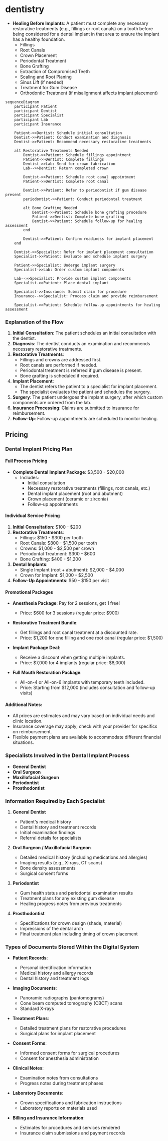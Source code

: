 # dentistry

- **Healing Before Implants**: A patient must complete any necessary restorative treatments (e.g., fillings or root canals) on a tooth before being considered for a dental implant in that area to ensure the implant has a healthy foundation.
  - Fillings
  - Root Canals
  - Crown Placement
  - Periodontal Treatment
  - Bone Grafting
  - Extraction of Compromised Teeth
  - Scaling and Root Planing
  - Sinus Lift (if needed)
  - Treatment for Gum Disease
  - Orthodontic Treatment (if misalignment affects implant placement)

```mermaid
sequenceDiagram
    participant Patient
    participant Dentist
    participant Specialist
    participant Lab
    participant Insurance

    Patient->>Dentist: Schedule initial consultation
    Dentist->>Patient: Conduct examination and diagnosis
    Dentist->>Patient: Recommend necessary restorative treatments
    
    alt Restorative Treatments Needed
        Dentist->>Patient: Schedule fillings appointment
        Patient->>Dentist: Complete fillings
        Dentist->>Lab: Send for crown fabrication
        Lab-->>Dentist: Return completed crown
        
        Dentist->>Patient: Schedule root canal appointment
        Patient->>Dentist: Complete root canal
        
        Dentist->>Patient: Refer to periodontist if gum disease present
        periodontist->>Patient: Conduct periodontal treatment
        
        alt Bone Grafting Needed
            Dentist->>Patient: Schedule bone grafting procedure
            Patient->>Dentist: Complete bone grafting
            Dentist->>Patient: Schedule follow-up for healing assessment
        end
        
        Dentist->>Patient: Confirm readiness for implant placement
    end

    Dentist->>Specialist: Refer for implant placement consultation
    Specialist->>Patient: Evaluate and schedule implant surgery
    
    Patient->>Specialist: Undergo implant surgery
    Specialist->>Lab: Order custom implant components
    
    Lab-->>Specialist: Provide custom implant components
    Specialist->>Patient: Place dental implant
    
    Specialist->>Insurance: Submit claim for procedure
    Insurance-->>Specialist: Process claim and provide reimbursement
    
    Specialist->>Patient: Schedule follow-up appointments for healing assessment

```

### Explanation of the Flow

1. **Initial Consultation**: The patient schedules an initial consultation with the dentist.
2. **Diagnosis**: The dentist conducts an examination and recommends necessary restorative treatments.
3. **Restorative Treatments**:
   - Fillings and crowns are addressed first.
   - Root canals are performed if needed.
   - Periodontal treatment is referred if gum disease is present.
   - Bone grafting is scheduled if required.
4. **Implant Placement**:
   - The dentist refers the patient to a specialist for implant placement.
   - The specialist evaluates the patient and schedules the surgery.
5. **Surgery**: The patient undergoes the implant surgery, after which custom components are ordered from the lab.
6. **Insurance Processing**: Claims are submitted to insurance for reimbursement.
7. **Follow-Up**: Follow-up appointments are scheduled to monitor healing.

## Pricing

### Dental Implant Pricing Plan

#### Full Process Pricing
- **Complete Dental Implant Package**: $3,500 - $20,000
  - Includes:
    - Initial consultation
    - Necessary restorative treatments (fillings, root canals, etc.)
    - Dental implant placement (root and abutment)
    - Crown placement (ceramic or zirconia)
    - Follow-up appointments

#### Individual Service Pricing
1. **Initial Consultation**: $100 - $200
2. **Restorative Treatments**:
   - Fillings: $150 - $300 per tooth
   - Root Canals: $800 - $1,500 per tooth
   - Crowns: $1,000 - $2,500 per crown
   - Periodontal Treatment: $300 - $600
   - Bone Grafting: $400 - $1,200
3. **Dental Implants**:
   - Single Implant (root + abutment): $2,000 - $4,000
   - Crown for Implant: $1,000 - $2,500
4. **Follow-Up Appointments**: $50 - $150 per visit

#### Promotional Packages
- **Anesthesia Package**: Pay for 2 sessions, get 1 free!
  - Price: $600 for 3 sessions (regular price: $900)
  
- **Restorative Treatment Bundle**: 
  - Get fillings and root canal treatment at a discounted rate.
  - Price: $1,200 for one filling and one root canal (regular price: $1,500)

- **Implant Package Deal**:
  - Receive a discount when getting multiple implants.
  - Price: $7,000 for 4 implants (regular price: $8,000)

- **Full Mouth Restoration Package**:
  - All-on-4 or All-on-6 implants with temporary teeth included.
  - Price: Starting from $12,000 (includes consultation and follow-up visits)

#### Additional Notes:
- All prices are estimates and may vary based on individual needs and clinic location.
- Insurance coverage may apply; check with your provider for specifics on reimbursement.
- Flexible payment plans are available to accommodate different financial situations.

### Specialists Involved in the Dental Implant Process
- **General Dentist**
- **Oral Surgeon**
- **Maxillofacial Surgeon**
- **Periodontist**
- **Prosthodontist**

### Information Required by Each Specialist
1. **General Dentist**
   - Patient's medical history
   - Dental history and treatment records
   - Initial examination findings
   - Referral details for specialists

2. **Oral Surgeon / Maxillofacial Surgeon**
   - Detailed medical history (including medications and allergies)
   - Imaging results (e.g., X-rays, CT scans)
   - Bone density assessments
   - Surgical consent forms

3. **Periodontist**
   - Gum health status and periodontal examination results
   - Treatment plans for any existing gum disease
   - Healing progress notes from previous treatments

4. **Prosthodontist**
   - Specifications for crown design (shade, material)
   - Impressions of the dental arch
   - Final treatment plan including timing of crown placement

### Types of Documents Stored Within the Digital System
- **Patient Records**:
  - Personal identification information
  - Medical history and allergy records
  - Dental history and treatment logs

- **Imaging Documents**:
  - Panoramic radiographs (pantomograms)
  - Cone beam computed tomography (CBCT) scans
  - Standard X-rays

- **Treatment Plans**:
  - Detailed treatment plans for restorative procedures
  - Surgical plans for implant placement

- **Consent Forms**:
  - Informed consent forms for surgical procedures
  - Consent for anesthesia administration

- **Clinical Notes**:
  - Examination notes from consultations
  - Progress notes during treatment phases

- **Laboratory Documents**:
  - Crown specifications and fabrication instructions
  - Laboratory reports on materials used

- **Billing and Insurance Information**:
  - Estimates for procedures and services rendered
  - Insurance claim submissions and payment records
